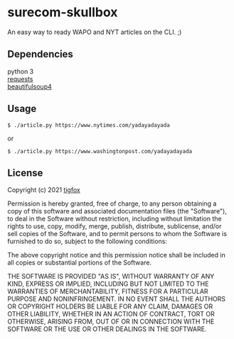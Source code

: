 # surecom-skullbox

An easy way to ready WAPO and NYT articles on the CLI. ;)

## Dependencies
python 3  
[requests](https://pypi.org/project/requests/)  
[beautifulsoup4](https://www.crummy.com/software/BeautifulSoup/bs4/doc/)  

## Usage

```
$ ./article.py https://www.nytimes.com/yadayadayada
```
or  
```
$ ./article.py https://www.washingtonpost.com/yadayadayada
```


## License

Copyright (c) 2021 [tigfox](https://github.com/tigfox/)

Permission is hereby granted, free of charge, to any person obtaining a copy of this software and associated documentation files (the "Software"), to deal in the Software without restriction, including without limitation the rights to use, copy, modify, merge, publish, distribute, sublicense, and/or sell copies of the Software, and to permit persons to whom the Software is furnished to do so, subject to the following conditions:

The above copyright notice and this permission notice shall be included in all copies or substantial portions of the Software.

THE SOFTWARE IS PROVIDED "AS IS", WITHOUT WARRANTY OF ANY KIND, EXPRESS OR IMPLIED, INCLUDING BUT NOT LIMITED TO THE WARRANTIES OF MERCHANTABILITY, FITNESS FOR A PARTICULAR PURPOSE AND NONINFRINGEMENT. IN NO EVENT SHALL THE AUTHORS OR COPYRIGHT HOLDERS BE LIABLE FOR ANY CLAIM, DAMAGES OR OTHER LIABILITY, WHETHER IN AN ACTION OF CONTRACT, TORT OR OTHERWISE, ARISING FROM, OUT OF OR IN CONNECTION WITH THE SOFTWARE OR THE USE OR OTHER DEALINGS IN THE SOFTWARE.
